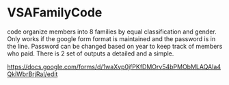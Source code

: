 # VSAFamilyCode

code organize members into 8 families by equal classification and gender. Only works if the google form format is maintained and the password is in the line. Password can be changed based on year to keep track of members who paid. There is 2 set of outputs a detailed and a simple. 

https://docs.google.com/forms/d/1waXvp0jfPKfDMOrv54bPMObMLAQAIa4QkiWbrBrjRaI/edit
